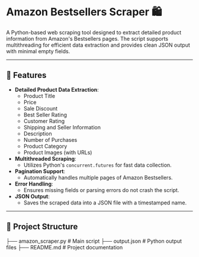 # Amazon Bestsellers Scraper 🛍️

A Python-based web scraping tool designed to extract detailed product information from Amazon's Bestsellers pages. The script supports multithreading for efficient data extraction and provides clean JSON output with minimal empty fields.

---

## 🚀 Features

- **Detailed Product Data Extraction**:
  - Product Title
  - Price
  - Sale Discount
  - Best Seller Rating
  - Customer Rating
  - Shipping and Seller Information
  - Description
  - Number of Purchases
  - Product Category
  - Product Images (with URLs)
- **Multithreaded Scraping**:
  - Utilizes Python's `concurrent.futures` for fast data collection.
- **Pagination Support**:
  - Automatically handles multiple pages of Amazon Bestsellers.
- **Error Handling**:
  - Ensures missing fields or parsing errors do not crash the script.
- **JSON Output**:
  - Saves the scraped data into a JSON file with a timestamped name.

---

## 📂 Project Structure

├── amazon_scraper.py        # Main script
├── output.json              # Python output files
├── README.md                # Project documentation
